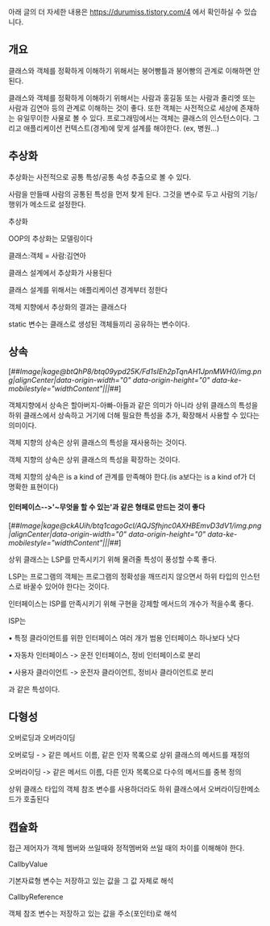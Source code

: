 
아래 글의 더 자세한 내용은
https://durumiss.tistory.com/4 에서 확인하실 수 있습니다.

## **개요**

클래스와 객체를 정확하게 이해하기 위해서는 붕어빵틀과 붕어빵의 관계로 이해하면 안된다.

클래스와 객체를 정확하게 이해하기 위해서는 사람과 홍길동 또는 사람과 줄리엣 또는 사람과 김연아 등의 관계로 이해하는 것이 좋다. 또한 객체는 사전적으로 세상에 존재하는 유일무이한 사물로 볼 수 있다. 프로그래밍에서는 객체는 클래스의 인스턴스이다. 그리고 애플리케이션 컨텍스트(경계)에 맞게 설계를 해야한다. (ex, 병원...)

## **추상화**

추상화는 사전적으로 공통 특성/공통 속성 추출으로 볼 수 있다.

사람을 만들때 사람의 공통된 특성을 먼저 찾게 된다. 그것을 변수로 두고 사람의 기능/행위가 메소드로 설정한다.

추상화

OOP의 추상화는 모델링이다

클래스:객체 \= 사람:김연아

클래스 설계에서 추상화가 사용된다

클래스 설계를 위해서는 애플리케이션 경계부터 정한다

객체 지향에서 추상화의 결과는 클래스다

static 변수는 클래스로 생성된 객체들끼리 공유하는 변수이다.

## **상속**

[##_Image|kage@btQhP8/btq09ypd25K/Fd1sIEh2pTqnAH1JpnMWH0/img.png|alignCenter|data-origin-width="0" data-origin-height="0" data-ke-mobilestyle="widthContent"|||_##]

객체지향에서 상속은 할아버지-아빠-아들과 같은 의미가 아니라 상위 클래스의 특성을 하위 클래스에서 상속하고 거기에 더해 필요한 특성을 추가, 확장해서 사용할 수 있다는 의미이다.

객체 지향의 상속은 상위 클래스의 특성을 재사용하는 것이다.

객체 지향의 상속은 상위 클래스의 특성을 확장하는 것이다.

객체 지향의 상속은 is a kind of 관계를 만족해야 한다.(is a보다는 is a kind of가 더 명확한 표현이다)

#### 인터페이스\-->'~무엇을 할 수 있는'과 같은 형태로 만드는 것이 좋다

[##_Image|kage@ckAUih/btq1cagoGcl/AQJSfhjnc0AXHBEmvD3dV1/img.png|alignCenter|data-origin-width="0" data-origin-height="0" data-ke-mobilestyle="widthContent"|||_##]

상위 클래스는 LSP를 만족시키기 위해 물려줄 특성이 풍성할 수록 좋다.

LSP는 프로그램의 객체는 프로그램의 정확성을 깨뜨리지 않으면서 하위 타입의 인스턴스로 바꿀수 있어야 한다는 것이다.

인터페이스는 ISP를 만족시키기 위해 구현을 강제할 메서드의 개수가 적을수록 좋다.

ISP는

• 특정 클라이언트를 위한 인터페이스 여러 개가 범용 인터페이스 하나보다 낫다

• 자동차 인터페이스 \-> 운전 인터페이스, 정비 인터페이스로 분리

• 사용자 클라이언트 \-> 운전자 클라이언트, 정비사 클라이언트로 분리

과 같은 특성이다.

## **다형성**

오버로딩과 오버라이딩

오버로딩 \- > 같은 메서드 이름, 같은 인자 목록으로 상위 클래스의 메서드를 재정의

오버라이딩 \-> 같은 메서드 이름, 다른 인자 목록으로 다수의 메서드를 중복 정의

상위 클래스 타입의 객체 참조 변수를 사용하더라도 하위 클래스에서 오버라이딩한메소드가 호출된다

## **캡슐화**

접근 제어자가 객체 멤버와 쓰일때와 정적멤버와 쓰일 때의 차이를 이해해야 한다.

CallbyValue

기본자료형 변수는 저장하고 있는 값을 그 값 자체로 해석

CallbyReference

객체 참조 변수는 저장하고 있는 값을 주소(포인터)로 해석